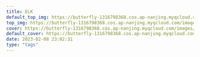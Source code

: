 ```yaml
---
title: ELK
default_top_img: https://butterfly-1316798368.cos.ap-nanjing.myqcloud.com/images/tree-g26b3065db_1280.jpg
top_img: https://butterfly-1316798368.cos.ap-nanjing.myqcloud.com/images/tree-g26b3065db_1280.jpg
cover: https://butterfly-1316798368.cos.ap-nanjing.myqcloud.com/images/tree-g26b3065db_1280.jpg
default_cover: https://butterfly-1316798368.cos.ap-nanjing.myqcloud.com/images/tree-g26b3065db_1280.jpg
date: 2023-02-08 23:02:31
type: "tags"
---
```


